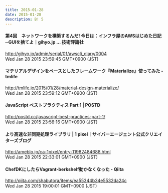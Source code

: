 ```yaml
---
title: 2015-01-28
date: 2015-01-28
description: B! 5
---
```


#### 第4回　ネットワークを構築するんだ! 今日は：インフラ屋のAWSはじめた日記─GUIを捨てよ｜gihyo.jp … 技術評論社
http://gihyo.jp/admin/serial/01/awscli_diary/0004<br>
Wed Jan 28 2015 23:59:45 GMT+0900 (JST)<br>


#### マテリアルデザインをベースとしたフレームワーク『Materialize』使ってみた - tmlife
http://tmlife.io/2015/01/28/material-design-materialize/<br>
Wed Jan 28 2015 23:59:12 GMT+0900 (JST)<br>


#### JavaScript ベストプラクティス Part 1 | POSTD
http://postd.cc/javascript-best-practices-part-1/<br>
Wed Jan 28 2015 23:56:16 GMT+0900 (JST)<br>


#### より高速な非同期処理ライブラリ | 1 pixel｜サイバーエージェント公式クリエイターズブログ
http://ameblo.jp/ca-1pixel/entry-11982484688.html<br>
Wed Jan 28 2015 22:33:01 GMT+0900 (JST)<br>


#### ChefDKにしたらVagrant-berkshelf動かなくなった - Qiita
http://qiita.com/shabutora/items/ea55344b34e5532da24c<br>
Wed Jan 28 2015 19:00:01 GMT+0900 (JST)<br>


